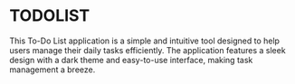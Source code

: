 # TODOLIST
This To-Do List application is a simple and intuitive tool designed to help users manage their daily tasks efficiently. The application features a sleek design with a dark theme and easy-to-use interface, making task management a breeze.
